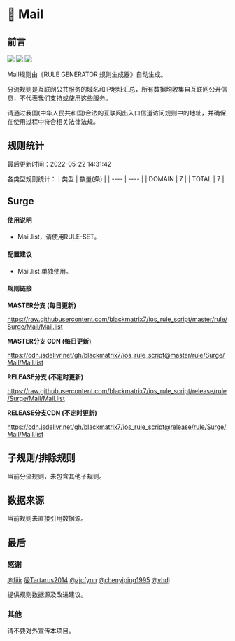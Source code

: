 # 🧸 Mail

## 前言

![](https://shields.io/badge/-移除重复规则-ff69b4) ![](https://shields.io/badge/-DOMAIN与DOMAIN--SUFFIX合并-green) ![](https://shields.io/badge/-IP--CIDR(6)合并-blueviolet) 

Mail规则由《RULE GENERATOR 规则生成器》自动生成。

分流规则是互联网公共服务的域名和IP地址汇总，所有数据均收集自互联网公开信息，不代表我们支持或使用这些服务。

请通过我国(中华人民共和国)合法的互联网出入口信道访问规则中的地址，并确保在使用过程中符合相关法律法规。

## 规则统计

最后更新时间：2022-05-22 14:31:42

各类型规则统计：
| 类型 | 数量(条)  | 
| ---- | ----  |
| DOMAIN | 7  | 
| TOTAL | 7  | 


## Surge 

#### 使用说明
- Mail.list，请使用RULE-SET。

#### 配置建议
- Mail.list 单独使用。

#### 规则链接
**MASTER分支 (每日更新)**

https://raw.githubusercontent.com/blackmatrix7/ios_rule_script/master/rule/Surge/Mail/Mail.list

**MASTER分支 CDN (每日更新)**

https://cdn.jsdelivr.net/gh/blackmatrix7/ios_rule_script@master/rule/Surge/Mail/Mail.list

**RELEASE分支 (不定时更新)**

https://raw.githubusercontent.com/blackmatrix7/ios_rule_script/release/rule/Surge/Mail/Mail.list

**RELEASE分支CDN (不定时更新)**

https://cdn.jsdelivr.net/gh/blackmatrix7/ios_rule_script@release/rule/Surge/Mail/Mail.list

## 子规则/排除规则


当前分流规则，未包含其他子规则。

## 数据来源

当前规则未直接引用数据源。

## 最后

### 感谢

[@fiiir](https://github.com/fiiir) [@Tartarus2014](https://github.com/Tartarus2014) [@zjcfynn](https://github.com/zjcfynn) [@chenyiping1995](https://github.com/chenyiping1995) [@vhdj](https://github.com/vhdj)

提供规则数据源及改进建议。

### 其他

请不要对外宣传本项目。